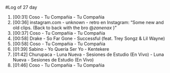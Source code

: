 #Log of 27 day

1. [00:31] Coso - Tu Compañia - Tu Compañia
1. [00:36] instagram.com - unknown - retro en Instagram: “Some new and old clips. (Back to back with the bro @_zanenax_ )”
1. [00:37] Coso - Tu Compañia - Tu Compañia
1. [00:58] Drake - So Far Gone - Successful (feat. Trey Songz & Lil Wayne)
1. [00:58] Coso - Tu Compañia - Tu Compañia
1. [01:39] Sabino - Yo Quería Ser Yo - Kentekere
1. [01:42] Churupaca - Luna Nueva - Sesiones de Estudio (En Vivo) - Luna Nueva - Sesiones de Estudio (En Vivo)
1. [01:46] Coso - Tu Compañia - Tu Compañia

